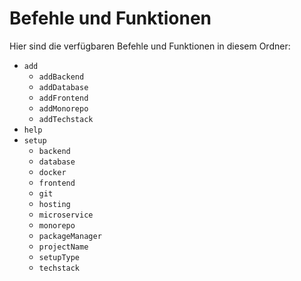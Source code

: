 # Befehle und Funktionen

Hier sind die verfügbaren Befehle und Funktionen in diesem Ordner:

- `add`
  - `addBackend`
  - `addDatabase`
  - `addFrontend`
  - `addMonorepo`
  - `addTechstack`
- `help`
- `setup`
  - `backend`
  - `database`
  - `docker`
  - `frontend`
  - `git`
  - `hosting`
  - `microservice`
  - `monorepo`
  - `packageManager`
  - `projectName`
  - `setupType`
  - `techstack`


